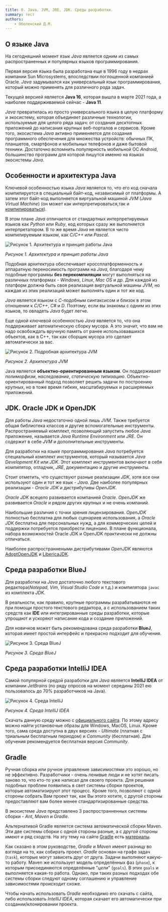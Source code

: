 ```yaml
---
title: 0. Java. JVM, JRE, JDK. Среды разработки.
summary: тест
authors:
    - Оболенский Д.М.
---
```



## О языке Java
На сегодняшний момент язык *Java* является одним из самых распространенных и популярных языков программирования.

Первая версия языка была разработана еще в 1996 году в недрах компании Sun Microsystems, впоследствии поглощенной компанией Oracle. *Java* задумывался как универсальный язык программирования, который можно применять для различного рода задач. 

Текущей версией является **Java 16**, которая вышла в марте 2021 года, а наиболее поддерживаемой сейчас - **Java 11**. 

*Java* превратилась из просто универсального языка в целую платформу и экосистему, которая объединяет различные технологии, используемые для целого ряда задач: от создания десктопных приложений до написания крупных веб-порталов и сервисов. Кроме того, экосистема *Java* активно применяется для создания программного обеспечения для множества устройств: обычных ПК, планшетов, смартфонов и мобильных телефонов и даже бытовой техники. Достаточно вспомнить популярность мобильной ОС *Android*, большинство программ для которой пишутся именно на языках экосистемы *Java*.

## Особенности и архитектура Java
Ключевой особенностью языка *Java* является то, что его код сначала компилируется в специальный байт-код, независимый от платформы. А затем этот байт-код выполняется виртуальной машиной *JVM* (*Java Virtual Machine*) (он может как интерпретироваться,так и [компилироваться](https://habr.com/ru/post/536288/)). 

В этом плане *Java* отличается от стандартных интерпретируемых языков как *Python* или *Ruby*, код которых сразу же выполняется интерпретатором. В то же время *Java* не является чисто компилируемым языком, как *С/C++* или *Pascal*.

![Рисунок 1. Архитектура и принцип работы Java](../assets/images/ПБПОИ/shared/java-architecture.png)

*Рисунок 1. Архитектура и принцип работы Java*

Подобная архитектура обеспечивает кроссплатформенность и аппаратную переносимость программ на *Java*, благодаря чему подобные программы **без перекомпиляции** могут выполняться на различных платформах - *Windows*, *Linux*, *Mac OS* и др. Для каждой из платформ должна быть своя реализация виртуальной машины *JVM*, но каждая из этих реализаций может выполнять один и тот же код.

*Java* является языком с *C*-подобным синтаксисом и близок в этом отношении к *C/C++*, *C#* и *D*. Поэтому, если вы знакомы с одним из этих языков, то овладеть *Java* будет легче.

Еще одной ключевой особенностью *Java* является то, что она поддерживает автоматическую сборку мусора. А это значит, что вам не надо освобождать вручную память от ранее использовавшихся объектов, как в С++, так как сборщик мусора это сделает автоматически за вас.

![Рисунок 2. Подробная архитектура JVM](../assets/images/ПБПОИ/shared/java-architecture-2.png)

*Рисунок 2. Архитектура JVM*

Java является **объектно-ориентированным языком**. Он поддерживает *полиморфизм*, *наследование*, *статическую типизацию*. Объектно-ориентированный подход позволяет решить задачи по построению крупных, но в тоже время гибких, масштабируемых и расширяемых приложений.

## JDK. Oracle JDK и OpenJDK
Для работы *Java* недостаточно одной лишь *JVM*. Также требуется общая библиотека классов и другие вспомогательные инструменты. Распространяемый комплект, позволяющий запустить любое *Java* приложение, называется *Java Runtime Environment* или *JRE*. Он содержит в себе *JVM* и дополнительные инструменты.

Для разработки на языке программирования *Java* потребуется специальный комплект инструментов, который называется *Java Development Kit* или *JDK*. Этот комплект инструментов включают в себя компилятор, отладчик, *JRE*, документацию и другие инструменты. 

Стоит отметить, что существуют разные реализации *JDK*, хотя все они используют один и тот же язык - *Java*. Две наиболее популярных реализации - *Oracle JDK* и дистрибутивы *OpenJDK*.

*Oracle JDK* всецело развивается компанией *Oracle*. *OpenJDK* же развивается *Oracle* и рядом других крупных и не очень компаний.

Наибольшие различия с точки зрения лицензирования. *OpenJDK* полностью бесплатна для любых сценариев использования, а *Oracle JDK* бесплатна для персональных нужд, а для коммерческих целей и поддержки потребуется приобрести лицензию.
В плане функционала, набора возможностей Oracle JDK и OpenJDK практически не должны отличаться.

Наиболее распространнеными дистрибутивами *OpenJDK* являются [AdoptOpenJDK](https://adoptopenjdk.net/) и [LibericaJDK](https://libericajdk.ru/).

## Среда разработки BlueJ
Для разработки на *Java* достаточно любого текстового редактора(*Notepad*, *Vim*, *Visual Studio Code* и т.д.) и компилятора `javac` из комплекта *JDK*.

В реальности, как правило, крупные программы разрабатываются не при помощи простого текстового редактора, а с использованием таких средств как **IDE** или интегрированные среды разработки, которые упрощают и ускоряют написание кода и создание приложений.

Для новичков может быть рекомендована среда разработки **BlueJ**, которая имеет простой интерфейс и прекрасно подходит для обучения.

![Рисунок 3. Среда BlueJ](../assets/images/ПБПОИ/shared/bluej.png)

*Рисунок 3. Среда BlueJ*

## Среда разработки IntelliJ IDEA
Самой популярной средой разработки для *Java* является **IntelliJ IDEA** от компании *JetBrains* (по ряду опросов на момент середины 2021 ею пользовалось до 70% разработчиков на Java).

![Рисунок 4. Среда IntelliJ](../assets/images/ПБПОИ/shared/intellij.png)

*Рисунок 4. Среда IntelliJ IDEA*

Скачать данную среду можно с [официального сайта](https://www.jetbrains.com/idea/download). По этому адресу можно найти установочые образы для Windows, MacOS, Linux. Кроме того, сама среда доступна в двух версиях - *Ultimate* (платная с триальным бесплатным периодом) и *Community* (бесплатная). Для обучения рекомендуется бесплатная версия *Community*.

## Gradle
Ручная сборка или ручное управление зависимостями это хорошо, но не эффективно. Разработчики - очень ленивые люди и не хотят писать заново то, что кто-то уже написал для своего проекта. Для решения подобных проблем появились в свет системы сборки проектов, которые автоматизируют этот процесс. Кроме того, позволяют с одной стороны собрать Вам проект так, как Вы этого хотите, с другой стороны предоставляют вам более менее стандартизированные средства.

В экосистеме *Java* представлено 3 распространненных системы сборки - *Ant*, *Maven* и *Gradle*. 

Альтернативой Gradle является система автоматической сборки Maven. Эти две системы сборки с одной стороны разные, а с другой стороны имеют и ряд сходств. На эту тему на сайте [Gradle](https://gradle.org/) есть [материалы](https://docs.gradle.org/current/userguide/migrating_from_maven.html). 

Как сказано в этом руководстве, *Gradle* и *Maven* имеют разницу во взгляде на то, как собирать проект. *Gradle* основан на графе задач (`task`), которые могут зависеть друг от друга. Задачи выполняют какую-то работу. Maven же использует модель определённых фаз (`phase`), к которым присоединяются определённые "*цели*" (`goals`). В этих `goals` и выполняется какая-то работа. Однако, при таких разных подходах обе системы сборки следуют одному соглашению и управление зависимостями происходит схоже.

Чтобы начать использовать *Gradle* необходимо его скачать с сайта, либо использовать *IntelliJ IDEA*, которая скачает его автоматически при создании/клонировании проекта.